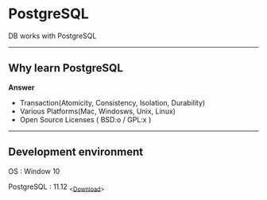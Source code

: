 # PostgreSQL
 DB works with PostgreSQL
<hr>
<h2>Why learn PostgreSQL</h2>
<p><b>Answer</b>
<ul>
 <li>Transaction(Atomicity, Consistency, Isolation, Durability)</li>
 <li>Various Platforms(Mac, Windosws, Unix, Linux)</li>
 <li>Open Source Licenses ( BSD:o / GPL:x )</li>
</ul>
 </p>
 <hr>
 <h2>Development environment</h2>
 <p>OS : Window 10
 <p>PostgreSQL : 11.12 <sub><<a href="https://www.enterprisedb.com/postgresql-tutorial-resources-training?cid=56">Download</a>></sub>
